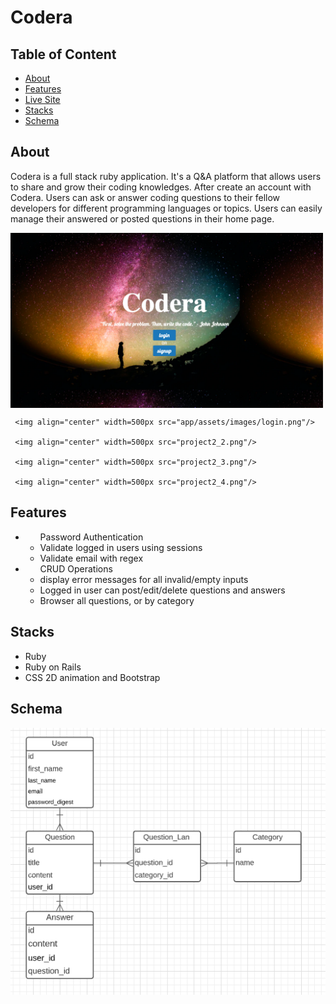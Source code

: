 <h1>Codera</h1>

## Table of Content
<ul>
  <li><a href="#About">About</a></li>
  <li><a href="#Features">Features</a></li>
  <li><a href="https://codera-co.herokuapp.com/">Live Site</a></li>
  <li><a href="#Stacks">Stacks</a></li>
   <li><a href="#Schema">Schema</a></li>
</ul>

## About
<p> Codera is a full stack ruby application. It's a Q&A platform that allows users to share and grow their coding knowledges. After create an account with Codera. Users can ask or answer coding questions to their fellow developers for different programming languages or topics. Users can easily manage their answered or posted questions in their home page.</p>

<div>
     <img align="center" width=500px src="app/assets/images/home.png"/>
 
     <img align="center" width=500px src="app/assets/images/login.png"/>
     
     <img align="center" width=500px src="project2_2.png"/>
     
     <img align="center" width=500px src="project2_3.png"/>
     
     <img align="center" width=500px src="project2_4.png"/>
</div>


## Features
  <ul>
      <li>
        <ul>Password Authentication
          <li>Validate logged in users using sessions</li>
          <li>Validate email with regex</li>
        </ul>
    </li>
      <li>
        <ul>CRUD Operations
          <li>display error messages for all invalid/empty inputs</li>
          <li>Logged in user can post/edit/delete questions and answers</li>
          <li>Browser all questions, or by category</li>
        </ul>
    </li>
  </ul>
  

## Stacks
  <ul>
    <li>Ruby</li>
    <li>Ruby on Rails</li>
    <li>CSS 2D animation and Bootstrap</li>
  </ul>
  
## Schema
![Domain_Model](app/assets/images/domain.png)
